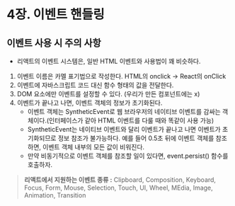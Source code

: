 # 4장. 이벤트 핸들링

## 이벤트 사용 시 주의 사항

- 리액트의 이벤트 시스템은, 일반 HTML 이벤트와 사용법이 꽤 비슷하다.

1. 이벤트 이름은 카멜 표기법으로 작성한다. HTML의 onclick → React의 onClick
2. 이벤트에 자바스크립트 코드 대신 함수 형태의 값을 전달한다.
3. DOM 요소에만 이벤트를 설정할 수 있다. (우리가 만든 컴포넌트에는 x)
4. 이벤트가 끝나고 나면, 이벤트 객체의 정보가 초기화된다.
   - 이벤트 객체는 SyntheticEvent로 웹 브라우저의 네이티브 이벤트를 감싸는 객체이다.(인터페이스가 같아 HTML 이벤트를 다룰 때와 똑같이 사용 가능)
   - SyntheticEvent는 네이티브 이벤트와 달리 이벤트가 끝나고 나면 이벤트가 초기화되므로 정보 참조가 불가능하다. 예를 들어 0.5초 뒤에 이벤트 객체를 참조하면, 이벤트 객체 내부의 모든 값이 비워진다.
   - 만약 비동기적으로 이벤트 객체를 참조할 일이 있다면, event.persist() 함수를 호출하자.

> **리액트에서 지원하는 이벤트 종류 :** Clipboard, Composition, Keyboard, Focus, Form, Mouse, Selection, Touch, UI, Wheel, MEdia, Image, Animation, Transition
